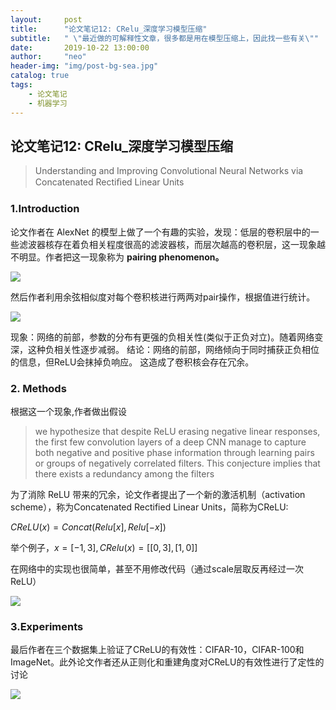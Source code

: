 ```yaml
---
layout:     post
title:      "论文笔记12: CRelu_深度学习模型压缩"
subtitle:   " \"最近做的可解释性文章，很多都是用在模型压缩上，因此找一些有关\""
date:       2019-10-22 13:00:00
author:     "neo"
header-img: "img/post-bg-sea.jpg"
catalog: true
tags:
    - 论文笔记
    - 机器学习
---
```


## 论文笔记12: CRelu_深度学习模型压缩

> Understanding and Improving Convolutional Neural Networks via Concatenated Rectiﬁed Linear Units

### 1.Introduction

论文作者在 AlexNet 的模型上做了一个有趣的实验，发现：低层的卷积层中的一些滤波器核存在着负相关程度很高的滤波器核，而层次越高的卷积层，这一现象越不明显。作者把这一现象称为 **pairing phenomenon。**

![](https://neoyanghc-picture.oss-cn-beijing.aliyuncs.com/20191029120631.png)

然后作者利用余弦相似度对每个卷积核进行两两对pair操作，根据值进行统计。



![](https://neoyanghc-picture.oss-cn-beijing.aliyuncs.com/20191029120529.png)

现象：网络的前部，参数的分布有更强的负相关性(类似于正负对立)。随着网络变深，这种负相关性逐步减弱。
结论：网络的前部，网络倾向于同时捕获正负相位的信息，但ReLU会抹掉负响应。 这造成了卷积核会存在冗余。

### 2. Methods

根据这一个现象,作者做出假设

>we hypothesize that despite ReLU erasing negative linear responses, the first few convolution layers of a deep CNN manage to capture both negative and positive phase information through learning pairs or groups of negatively correlated filters. This conjecture implies that there exists a redundancy among the filters

为了消除 ReLU 带来的冗余，论文作者提出了一个新的激活机制（activation scheme），称为Concatenated Rectified Linear Units，简称为CReLU:

$CReLU(x)=Concat(Relu[x],Relu[−x])$

举个例子，$x=[-1,3],CRelu(x)=[[0,3],[1,0]]$

在网络中的实现也很简单，甚至不用修改代码（通过scale层取反再经过一次ReLU）

![](https://neoyanghc-picture.oss-cn-beijing.aliyuncs.com/20191029121510.png)

### 3.Experiments

最后作者在三个数据集上验证了CReLU的有效性：CIFAR-10，CIFAR-100和ImageNet。此外论文作者还从正则化和重建角度对CReLU的有效性进行了定性的讨论

![](https://neoyanghc-picture.oss-cn-beijing.aliyuncs.com/20191029122417.png)

